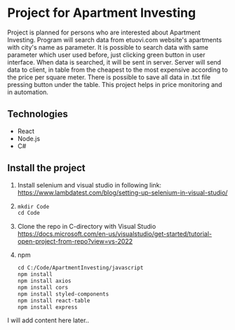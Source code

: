 # Project for Apartment Investing
Project is planned for persons who are interested about Apartment Investing. Program will search data from etuovi.com website's apartments with city's name as parameter.
It is possible to search data with same parameter which user used before, just clicking green button in user interface.  When data is searched, it will be sent in server. Server will send
data to client, in table from the cheapest to the most expensive according to the price per square meter. There is possible to save all data in .txt file pressing button under the table. 
This project helps in price monitoring and in automation.

## Technologies
* React
* Node.js 
* C#


## Install the project

1. Install selenium and visual studio in following link: https://www.lambdatest.com/blog/setting-up-selenium-in-visual-studio/
2. ```html
   mkdir Code
   cd Code
   ```
3. Clone the repo in C-directory with Visual Studio https://docs.microsoft.com/en-us/visualstudio/get-started/tutorial-open-project-from-repo?view=vs-2022
   
4. npm 
   ```html
   cd C:/Code/ApartmentInvesting/javascript
   npm install
   npm install axios
   npm install cors
   npm install styled-components
   npm install react-table
   npm install express
   ```
   




I will add content here later..

      

   
  
  
  
  
